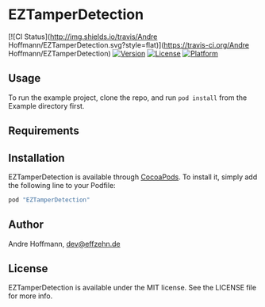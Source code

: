 # EZTamperDetection

[![CI Status](http://img.shields.io/travis/Andre Hoffmann/EZTamperDetection.svg?style=flat)](https://travis-ci.org/Andre Hoffmann/EZTamperDetection)
[![Version](https://img.shields.io/cocoapods/v/EZTamperDetection.svg?style=flat)](http://cocoapods.org/pods/EZTamperDetection)
[![License](https://img.shields.io/cocoapods/l/EZTamperDetection.svg?style=flat)](http://cocoapods.org/pods/EZTamperDetection)
[![Platform](https://img.shields.io/cocoapods/p/EZTamperDetection.svg?style=flat)](http://cocoapods.org/pods/EZTamperDetection)

## Usage

To run the example project, clone the repo, and run `pod install` from the Example directory first.

## Requirements

## Installation

EZTamperDetection is available through [CocoaPods](http://cocoapods.org). To install
it, simply add the following line to your Podfile:

```ruby
pod "EZTamperDetection"
```

## Author

Andre Hoffmann, dev@effzehn.de

## License

EZTamperDetection is available under the MIT license. See the LICENSE file for more info.
